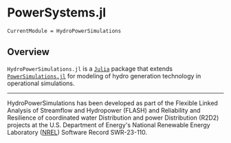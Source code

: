 # PowerSystems.jl

```@meta
CurrentModule = HydroPowerSimulations
```

## Overview

`HydroPowerSimulations.jl` is a [`Julia`](http://www.julialang.org) package that extends [`PowerSimulations.jl`](https://nrel-sienna.github.io/PowerSimulations.jl/stable/) for modeling of hydro generation technology in operational simulations.

* * *

HydroPowerSimulations has been developed as part of the Flexible Linked Analysis of Streamflow and Hydropower (FLASH) and Reliability and Resilience of coordinated water Distribution and power Distribution (R2D2) projects at the U.S. Department of Energy's National Renewable Energy Laboratory ([NREL](https://www.nrel.gov/)) Software Record SWR-23-110.
